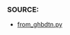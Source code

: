 ### SOURCE:
 * [from_ghbdtn.py](https://github.com/gil9red/SimplePyScripts/blob/9f11bc2611b3978e821801da5f52fdf3af26563d/from_ghbdtn.py)
